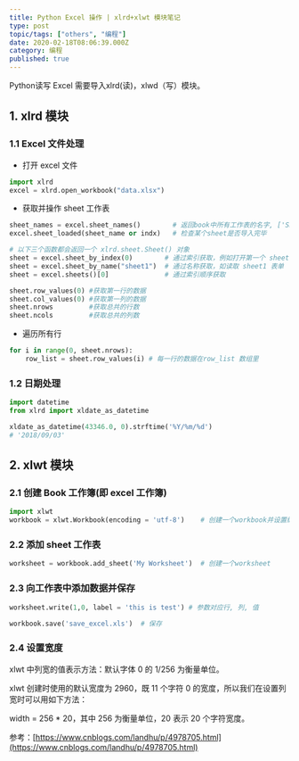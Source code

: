 ```yaml
---
title: Python Excel 操作 | xlrd+xlwt 模块笔记
type: post
topic/tags: ["others", "编程"]
date: 2020-02-18T08:06:39.000Z
category: 编程
published: true
---
```



Python读写 Excel 需要导入xlrd(读)，xlwd（写）模块。
## 1. xlrd 模块
### 1.1 Excel 文件处理

- 打开 excel 文件

```python
import xlrd
excel = xlrd.open_workbook("data.xlsx")  
```


- 获取并操作 sheet 工作表

```python
sheet_names = excel.sheet_names()        # 返回book中所有工作表的名字, ['Sheet1', 'Sheet2', 'Sheet3']
excel.sheet_loaded(sheet_name or indx)   # 检查某个sheet是否导入完毕

# 以下三个函数都会返回一个 xlrd.sheet.Sheet() 对象
sheet = excel.sheet_by_index(0)        # 通过索引获取，例如打开第一个 sheet 表格
sheet = excel.sheet_by_name("sheet1")  # 通过名称获取，如读取 sheet1 表单
sheet = excel.sheets()[0]              # 通过索引顺序获取

sheet.row_values(0) #获取第一行的数据
sheet.col_values(0) #获取第一列的数据
sheet.nrows         #获取总共的行数
sheet.ncols         #获取总共的列数
```


- 遍历所有行

```python
for i in range(0, sheet.nrows):
    row_list = sheet.row_values(i) # 每一行的数据在row_list 数组里
```

### 1.2 日期处理

```python
import datetime
from xlrd import xldate_as_datetime

xldate_as_datetime(43346.0, 0).strftime('%Y/%m/%d') 
# '2018/09/03'
```

## 2. xlwt 模块
### 2.1 创建 Book 工作簿(即 excel 工作簿)

```python
import xlwt
workbook = xlwt.Workbook(encoding = 'utf-8')	# 创建一个workbook并设置编码形式
```
### 2.2 添加 sheet 工作表

```python
worksheet = workbook.add_sheet('My Worksheet')  # 创建一个worksheet
```

### 2.3 向工作表中添加数据并保存

```python
worksheet.write(1,0, label = 'this is test') # 参数对应行, 列, 值

workbook.save('save_excel.xls')  # 保存
```

### 2.4 设置宽度

xlwt 中列宽的值表示方法：默认字体 0 的 1/256 为衡量单位。

xlwt 创建时使用的默认宽度为 2960，既 11 个字符 0 的宽度，所以我们在设置列宽时可以用如下方法：

width = 256 * 20，其中 256 为衡量单位，20 表示 20 个字符宽度。

参考：[https://www.cnblogs.com/landhu/p/4978705.html](https://www.cnblogs.com/landhu/p/4978705.html)

